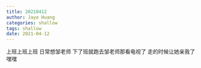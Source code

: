 ```yaml
---
title: 20210412
author: Jaye Huang
categories: shallow
tags: shallow
date: 2021-04-12
---
```


上班上班上班
日常想邹老师
下了班就跑去邹老师那看电视了
走的时候让她亲我了
嘿嘿
